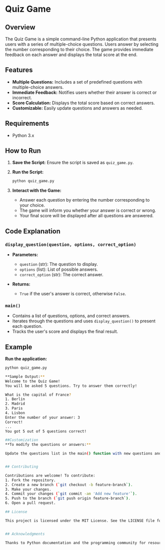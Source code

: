 # Quiz Game

## Overview

The Quiz Game is a simple command-line Python application that presents users with a series of multiple-choice questions. Users answer by selecting the number corresponding to their choice. The game provides immediate feedback on each answer and displays the total score at the end.

## Features

- **Multiple Questions:** Includes a set of predefined questions with multiple-choice answers.
- **Immediate Feedback:** Notifies users whether their answer is correct or incorrect.
- **Score Calculation:** Displays the total score based on correct answers.
- **Customizable:** Easily update questions and answers as needed.

## Requirements

- Python 3.x

## How to Run

1. **Save the Script:** Ensure the script is saved as `quiz_game.py`.

2. **Run the Script:**
    ```sh
    python quiz_game.py
    ```

3. **Interact with the Game:**
    - Answer each question by entering the number corresponding to your choice.
    - The game will inform you whether your answer is correct or wrong.
    - Your final score will be displayed after all questions are answered.

## Code Explanation

### `display_question(question, options, correct_option)`

- **Parameters:**
  - `question` (str): The question to display.
  - `options` (list): List of possible answers.
  - `correct_option` (str): The correct answer.

- **Returns:**
  - `True` if the user's answer is correct, otherwise `False`.

### `main()`

- Contains a list of questions, options, and correct answers.
- Iterates through the questions and uses `display_question()` to present each question.
- Tracks the user's score and displays the final result.

## Example

**Run the application:**

```sh
python quiz_game.py

**Sample Output:**
Welcome to the Quiz Game!
You will be asked 5 questions. Try to answer them correctly!

What is the capital of France?
1. Berlin
2. Madrid
3. Paris
4. Lisbon
Enter the number of your answer: 3
Correct!
...
You got 5 out of 5 questions correct!

##Customization
**To modify the questions or answers:**

Update the questions list in the main() function with new questions and options.


## Contributing

Contributions are welcome! To contribute:
1. Fork the repository.
2. Create a new branch (`git checkout -b feature-branch`).
3. Make your changes.
4. Commit your changes (`git commit -am 'Add new feature'`).
5. Push to the branch (`git push origin feature-branch`).
6. Open a pull request.

## License

This project is licensed under the MIT License. See the LICENSE file for details.


## Acknowledgments

Thanks to Python documentation and the programming community for resources and support.

